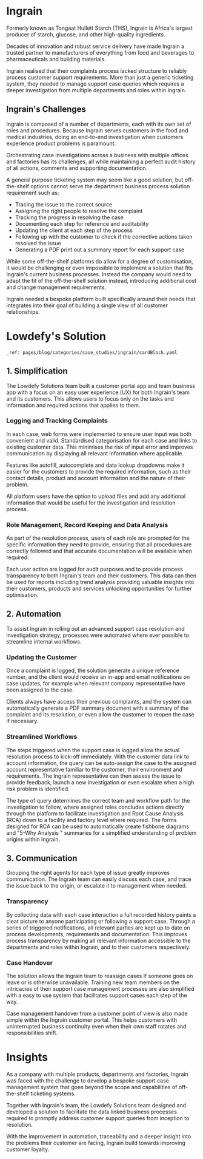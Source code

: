 # Ingrain

Formerly known as Tongaat Hullett Starch (THS), Ingrain is Africa's largest producer of starch, glucose, and other high-quality ingredients.

Decades of innovation and robust service delivery have made Ingrain a trusted partner to manufacturers of everything from food and beverages to pharmaceuticals and building materials.

Ingrain realised that their complaints process lacked structure to reliably process customer support requirements. More than just a generic ticketing system, they needed to manage support case queries which requires a deeper investigation from multiple departments and roles within Ingrain.

## Ingrain's Challenges
Ingrain is composed of a number of departments, each with its own set of roles and procedures. Because Ingrain serves customers in the food and medical industries, doing an end-to-end investigation when customers experience product problems is paramount.

Orchestrating case investigations across a business with multiple offices and factories has its challenges, all while maintaining a perfect audit history of all actions, comments and supporting documentation.

A general purpose ticketing system may seem like a good solution, but off-the-shelf options cannot serve the department business process solution requirement such as:

- Tracing the issue to the correct source
- Assigning the right people to resolve the complaint
- Tracking the progress in resolving the case
- Documenting each step for reference and auditability
- Updating the client at each step of the process
- Following up with the customer to check if the corrective actions taken resolved the issue
- Generating a PDF print out a summary report for each support case

While some off-the-shelf platforms do allow for a degree of customisation, it would be challenging or even impossible to implement a solution that fits Ingrain's current business processes. Instead the company would need to adapt the fit of the off-the-shelf solution instead, introducing additional cost and change management requirements.

Ingrain needed a bespoke platform built specifically around their needs that integrates into their goal of building a single view of all customer relationships.


# Lowdefy's Solution
```ldf
_ref: pages/blog/categories/case_studies/ingrain/cardBlock.yaml
```

## 1. Simplification
The Lowdefy Solutions team built a customer portal app and team business app with a focus on an easy user experience (UX) for both Ingrain's team and its customers. This allows users to focus only on the tasks and information and required actions that applies to them.

### Logging and Tracking Complaints
In each case, web forms were implemented to ensure user input was both convenient and valid. Standardised categorisation for each case and links to existing customer data. This minimises the risk of input error and improves communication by displaying all relevant information where applicable.

Features like autofill, autocomplete and data lookup dropdowns make it easier for the customers to provide the required information, such as their contact details, product and account information and the nature of their problem.

All platform users have the option to upload files and add any additional information that would be useful for the investigation and resolution process.

### Role Management, Record Keeping and Data Analysis
As part of the resolution process, users of each role are prompted for the specific information they need to provide, ensuring that all procedures are correctly followed and that accurate documentation will be available when required.

Each user action are logged for audit purposes and to provide process transparency to both Ingrain's team and their customers. This data can then be used for reports including trend analysis providing valuable insights into their customers, products and services unlocking opportunities for further optimisation.

## 2. Automation
To assist Ingrain in rolling out an advanced support case resolution and investigation strategy, processes were automated where ever possible to streamline internal workflows.

### Updating the Customer
Once a complaint is logged, the solution generate a unique reference number, and the client would receive an in-app and email notifications on case updates, for example when relevant company representative have been assigned to the case.

Clients always have access their previous complaints, and the system can automatically generate a PDF summary document with a summary of the complaint and its resolution, or even allow the customer to reopen the case if necessary.

### Streamlined Workflows
The steps triggered when the support case is logged allow the actual resolution process to kick-off immediately. With the customer data link to account information, the query can be auto-assign the case to the assigned account representative familiar to the customer, their environment and requirements. The Ingrain representative can then assess the issue to provide feedback, launch a new investigation or even escalate when a high risk problem is identified.

The type of query determines the correct team and workflow path for the investigation to follow, where assigned roles concludes actions directly through the platform to facilitate investigation and Root Cause Analysis (RCA) down to a facility and factory level where required. The forms designed for RCA can be used to automatically create fishbone diagrams and "5-Why Analysis " summaries for a simplified understanding of problem origins within Ingrain.

## 3. Communication
Grouping the right agents for each type of issue greatly improves communication. The Ingrain team can easily discuss each case, and trace the issue back to the origin, or escalate it to management when needed.

### Transparency
By collecting data with each case interaction a full recorded history paints a clear picture to anyone participating or following a support case. Through a series of triggered notifications, all relevant parties are kept up to date on process developments, requirements and documentation. This improves process transparency by making all relevant information accessible to the departments and roles within Ingrain, and to their customers respectively.

### Case Handover
The solution allows the Ingrain team to reassign cases if someone goes on leave or is otherwise unavailable. Training new team members on the intricacies of their support case management processes are also simplified with a easy to use system that facilitates support cases each step of the way.

Case management handover from a customer point of view is also made simple within the Ingrain customer portal. This helps customers with uninterrupted business continuity even when their own staff rotates and responsibilities shift.


# Insights

As a company with multiple products, departments and factories, Ingrain was faced with the challenge to develop a bespoke support case management system that goes beyond the scope and capabilities of off-the-shelf ticketing systems.

Together with Ingrain's team, the Lowdefy Solutions team designed and developed a solution to facilitate the data linked business processes required to promptly address customer support queries from inception to resolution.

With the improvement in automation, traceability and a deeper insight into the problems their customer are facing, Ingrain build towards improving customer loyalty.
